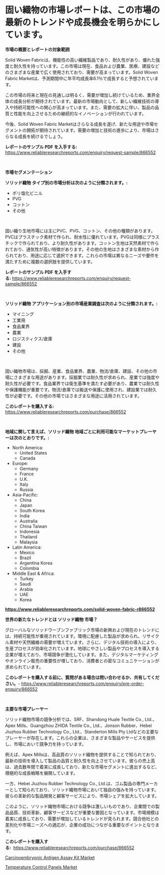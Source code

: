 <p><h1>固い織物の市場レポートは、この市場の最新のトレンドや成長機会を明らかにしています。</h1></p><p><strong>市場の概要とレポートの対象範囲</strong></p>
<p><p>Solid Woven Fabricは、機能性の高い繊維製品であり、耐久性があり、優れた強度と耐久性を持っています。この市場は現在、食品および農業、医療、建設などのさまざまな産業で広く使用されており、需要が高まっています。Solid Woven Fabric Marketは、予測期間中に年平均成長率6.1％で成長すると予想されています。</p><p>この市場の将来と現在の見通しは明るく、需要が増加し続けているため、業界全体の成長分析が期待されています。最新の市場動向として、新しい繊維技術の導入や持続可能性への関心が高まっています。また、需要の拡大に伴い、製品の品質と性能を向上させるための継続的なイノベーションが行われています。</p><p>今後、Solid Woven Fabric Marketはさらなる成長を遂げ、新たな用途や市場セグメントの開拓が期待されています。需要の増加と技術の進歩により、市場はさらなる成長を続けるでしょう。</p></p>
<p><strong>レポートのサンプル PDF を入手する:</strong> <a href="https://www.reliableresearchreports.com/enquiry/request-sample/866552">https://www.reliableresearchreports.com/enquiry/request-sample/866552</a></p>
<p>&nbsp;</p>
<p><strong>市場セグメンテーション</strong></p>
<p><strong>ソリッド織物 タイプ別の市場分析は次のように分類されます。:</strong></p>
<p><ul><li>ポリ塩化ビニル</li><li>PVG</li><li>コットン</li><li>その他</li></ul></p>
<p>&nbsp;</p>
<p><p>固い織り生地市場には主にPVC、PVG、コットン、その他の種類があります。 PVCはプラスチック素材で作られ、耐水性に優れています。PVGは同様にプラスチックで作られており、より耐久性があります。コットン生地は天然素材で作られており、通気性が高い特徴があります。その他の生地はさまざまな素材から作られており、用途に応じて選択できます。これらの市場は異なるニーズや要件を満たすために複数の選択肢を提供しています。</p></p>
<p><strong>レポートのサンプル PDF を入手する:</strong>&nbsp;<a href="https://www.reliableresearchreports.com/enquiry/request-sample/866552">https://www.reliableresearchreports.com/enquiry/request-sample/866552</a></p>
<p>&nbsp;</p>
<p><strong> ソリッド織物 アプリケーション別の市場産業調査は次のように分類されます。:</strong></p>
<p><ul><li>マイニング</li><li>工業用</li><li>食品業界</li><li>農業</li><li>ロジスティクス/倉庫</li><li>建設</li><li>その他</li></ul></p>
<p>&nbsp;</p>
<p><p>固い織物市場は、採掘、産業、食品業界、農業、物流/倉庫、建設、その他の市場にさまざまな用途があります。採掘業では耐久性が求められ、産業では強度や耐久性が必要です。食品業界では衛生基準を満たす必要があり、農業では耐久性や保護機能が重要です。物流/倉庫では搬送や保護に使用され、建設業では耐久性が必要です。その他の市場ではさまざまな用途に活用されています。</p></p>
<p><strong>このレポートを購入する:</strong>&nbsp; <a href="https://www.reliableresearchreports.com/purchase/866552">https://www.reliableresearchreports.com/purchase/866552</a></p>
<p>&nbsp;</p>
<p><strong>地域に関して言えば、ソリッド織物 地域ごとに利用可能なマーケットプレーヤーは次のとおりです。:</strong></p>
<p><ul>
    <li>
        North America:
        <ul>
            <li>United States</li>
            <li>Canada</li>
        </ul>
    </li>
    <li>
        Europe:
        <ul>
            <li>Germany</li>
            <li>France</li>
            <li>U.K.</li>
            <li>Italy</li>
            <li>Russia</li>
        </ul>
    </li>
    <li>
        Asia-Pacific:
        <ul>
            <li>China</li>
            <li>Japan</li>
            <li>South Korea</li>
            <li>India</li>
            <li>Australia</li>
            <li>China Taiwan</li>
            <li>Indonesia</li>
            <li>Thailand</li>
            <li>Malaysia</li>
        </ul>
    </li>
    <li>
        Latin America:
        <ul>
            <li>Mexico</li>
            <li>Brazil</li>
            <li>Argentina Korea</li>
            <li>Colombia</li>
        </ul>
    </li>
    <li>
        Middle East & Africa:
        <ul>
            <li>Turkey</li>
            <li>Saudi</li>
            <li>Arabia</li>
            <li>UAE</li>
            <li>Korea</li>
        </ul>
    </li>
    </ul></p>
<p><strong><a href="https://www.reliableresearchreports.com/solid-woven-fabric-r866552">https://www.reliableresearchreports.com/solid-woven-fabric-r866552</a></strong>&nbsp;</p>
<p><strong>世界の新たなトレンドとは ソリッド織物 市場？</strong></p>
<p><p>グローバルなソリッドウーブンファブリック市場の新興および現在のトレンドには、持続可能性が重視されています。環境に配慮した製品が求められ、リサイクル素材や天然繊維の需要が増えています。さらに、デジタル技術の導入により、生産プロセスが効率化されています。地球にやさしい製品やプロセスを導入する企業が増えており、市場競争が激化しています。また、デジタルマーケティングやオンライン販売の重要性が増しており、消費者との密なコミュニケーションが求められています。</p></p>
<p><strong>このレポートを購入する前に、質問がある場合は問い合わせるか、共有してください。</strong>- <a href="https://www.reliableresearchreports.com/enquiry/pre-order-enquiry/866552">https://www.reliableresearchreports.com/enquiry/pre-order-enquiry/866552</a></p>
<p>&nbsp;</p>
<p><strong>主要な市場プレーヤー</strong></p>
<p><p>ソリッド織物市場の競争分析では、SRF、Shandong Huale Textile Co., Ltd.、Apex Mills、Guangzhou ZHIDA Textile Co., Ltd.、Jonson Rubber、Hebei Jiuzhou Rubber Technology Co., Ltd.、Standerton Mills Pty Ltdなどの主要なプレーヤーが存在します。これらの企業は、さまざまな製品やサービスを提供し、市場において競争力を持っています。</p><p>例えば、Apex Millsは、高品質のソリッド織物を提供することで知られており、最新の技術を導入して製品の品質と耐久性を向上させています。彼らの売上高は、過去数年間で着実に成長しており、新たな市場セグメントに進出するなど、積極的な成長戦略を展開しています。</p><p>一方、Hebei Jiuzhou Rubber Technology Co., Ltd.は、ゴム製品の専門メーカーとして知られており、ソリッド織物市場において独自の強みを持っています。彼らの革新的な製品開発と顧客サービスにより、市場シェアを拡大しています。</p><p>このように、ソリッド織物市場における競争は激しいものであり、企業間での製品品質、技術革新、顧客サービスなどが重要な要因となっています。市場規模は着実に成長しており、需要が増加しているトレンドが見られます。競合他社との差別化や市場ニーズへの適応が、企業の成功につながる重要なポイントとなります。</p></p>
<p><strong>このレポートを購入する:</strong>&nbsp;&nbsp;<a href="https://www.reliableresearchreports.com/purchase/866552">https://www.reliableresearchreports.com/purchase/866552</a></p>
<p><p><a href="https://nifty-kite-d51.notion.site/Carcinoembryonic-Antigen-Assay-Kit-Market-Insight-Market-Trends-Growth-Forecasted-from-2024-TO-20-518a740ae4fe45a4a43f4c76ab611cdf">Carcinoembryonic Antigen Assay Kit Market</a></p><p><a href="https://github.com/RoccoManning/Market-Research-Report-List-4/blob/main/temperature-control-panels-market.md">Temperature Control Panels Market</a></p></p>